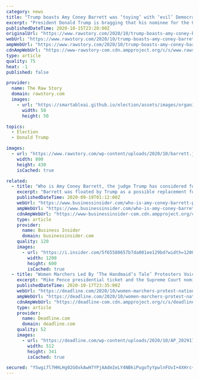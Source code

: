 ```yaml
---
category: news
title: "Trump boasts Amy Coney Barrett was ‘toying’ with ‘evil’ Democrats"
excerpt: "President Donald Trump is bragging that his nominee for the U.S. Supreme Court, the supposedly non-partisan and non-political branch of government, was “toying” with the Democratic U.S. Senators on the Judiciary Committee this week."
publishedDateTime: 2020-10-15T23:20:00Z
originalUrl: "https://www.rawstory.com/2020/10/trump-boasts-amy-coney-barrett-was-toying-with-evil-democrats/"
webUrl: "https://www.rawstory.com/2020/10/trump-boasts-amy-coney-barrett-was-toying-with-evil-democrats/"
ampWebUrl: "https://www.rawstory.com/2020/10/trump-boasts-amy-coney-barrett-was-toying-with-evil-democrats/amp/"
cdnAmpWebUrl: "https://www-rawstory-com.cdn.ampproject.org/c/s/www.rawstory.com/2020/10/trump-boasts-amy-coney-barrett-was-toying-with-evil-democrats/amp/"
type: article
quality: 75
heat: -1
published: false

provider:
  name: The Raw Story
  domain: rawstory.com
  images:
    - url: "https://smartableai.github.io/election/assets/images/organizations/rawstory.com-50x50.jpg"
      width: 50
      height: 50

topics:
  - Election
  - Donald Trump

images:
  - url: "https://www.rawstory.com/wp-content/uploads/2020/10/barrett.jpg"
    width: 800
    height: 430
    isCached: true

related:
  - title: "Who is Amy Coney Barrett, the judge Trump has considered for a Supreme Court seat"
    excerpt: "Barrett was floated by Trump as a possible replacement for Justice Ruth Bader Ginsberg in 2019 to associates."
    publishedDateTime: 2020-09-19T01:12:00Z
    webUrl: "https://www.businessinsider.com/who-is-amy-coney-barrett-positions-judicial-history-supreme-court-2020-9"
    ampWebUrl: "https://www.businessinsider.com/who-is-amy-coney-barrett-positions-judicial-history-supreme-court-2020-9?amp"
    cdnAmpWebUrl: "https://www-businessinsider-com.cdn.ampproject.org/c/s/www.businessinsider.com/who-is-amy-coney-barrett-positions-judicial-history-supreme-court-2020-9?amp"
    type: article
    provider:
      name: Business Insider
      domain: businessinsider.com
    quality: 120
    images:
      - url: "https://i.insider.com/5f65580657b7da001ee129bd?width=1200&format=jpeg"
        width: 1200
        height: 600
        isCached: true
  - title: "Women Marchers Led By ‘The Handmaid’s Tale’ Protesters Voice Opposition On Trump Ticket, Amy Coney Barrett Nomination"
    excerpt: "Mike Pence presidential ticket and the Supreme Court nomination of Amy Coney Barrett was coordinated Saturday by the Women’s March organization."
    publishedDateTime: 2020-10-17T23:35:00Z
    webUrl: "https://deadline.com/2020/10/women-marchers-protest-nationwide-against-trump-amy-coney-barrettt-1234599249/"
    ampWebUrl: "https://deadline.com/2020/10/women-marchers-protest-nationwide-against-trump-amy-coney-barrettt-1234599249/amp/"
    cdnAmpWebUrl: "https://deadline-com.cdn.ampproject.org/c/s/deadline.com/2020/10/women-marchers-protest-nationwide-against-trump-amy-coney-barrettt-1234599249/amp/"
    type: article
    provider:
      name: Deadline.com
      domain: deadline.com
    quality: 52
    images:
      - url: "https://deadline.com/wp-content/uploads/2020/10/AP_20291710573192.jpg?w=512"
        width: 512
        height: 341
        isCached: true

secured: "YSwgi7l7HHLHg02G0xkAwH7YPjAAdmIeLY4NBkiPugoTyYpwlnFUvI+4XHrc+kee4LfXz1Kgd0icFAFKVr6//kHH60ZI83YncUTX8HU523FnUtWV6V31ym+XAtzpKoU25n24r4W9VhIz3lN0OmDGZP6IZ3NVY618biy1ts5UZ5VzK+m2J8MTKbJQ/FP+OGZzQPHgboEh3BAJ+L47SV/mBuw1hbxcdEbgNZJXXfXZzQgLoRTL4KqwRihiGNYUBlOWYaHPE0HcloB6l56UylUaZ9iSs+tLlnaZCSffUBSO64NcX5m6Nm/+qXTaMkFfUcztX5WdEK7Zy97MrfOdtszP+2A4O6Vr2xg5Vy/oj0GuhDs=;UtG/YvwYWjtjr0ezb1d+Qg=="
---
```


